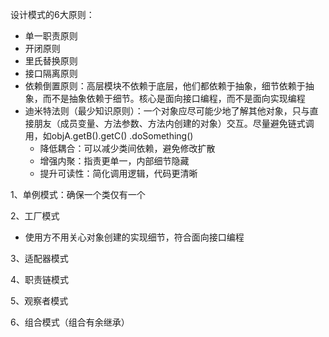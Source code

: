 设计模式的6大原则：
- 单一职责原则
- 开闭原则
- 里氏替换原则
- 接口隔离原则
- 依赖倒置原则：高层模块不依赖于底层，他们都依赖于抽象，细节依赖于抽象，而不是抽象依赖于细节。核心是面向接口编程，而不是面向实现编程
- 迪米特法则（最少知识原则）：一个对象应尽可能少地了解其他对象，只与直接朋友（成员变量、方法参数、方法内创建的对象）交互。尽量避免链式调用，如objA.getB().getC() .doSomething()
	- 降低耦合：可以减少类间依赖，避免修改扩散
	- 增强内聚：指责更单一，内部细节隐藏
	- 提升可读性：简化调用逻辑，代码更清晰



1、单例模式：确保一个类仅有一个

2、工厂模式
- 使用方不用关心对象创建的实现细节，符合面向接口编程

3、适配器模式

4、职责链模式

5、观察者模式

6、组合模式（组合有余继承）

